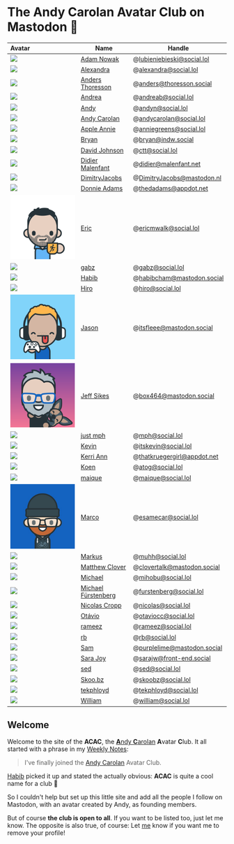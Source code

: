 # The Andy Carolan Avatar Club on Mastodon 🤘

| Avatar                   | Name                                                   | Handle                      |
| :----------------------- | ------------------------------------------------------ | --------------------------- |
| ![][lubieniebieski]      | [Adam Nowak](https://social.lol/@lubieniebieski)       | @lubieniebieski@social.lol  |
| ![][alexandra]           | [Alexandra](https://social.lol/@alexandra)             | @alexandra@social.lol       |
| ![][anders]              | [Anders Thoresson](https://thoresson.social/@anders)   | @anders@thoresson.social    |
| ![][andrea]              | [Andrea](https://social.lol/@andreab)                  | @andreab@social.lol         |
| ![][andyn]               | [Andy](https://social.lol/@andyn)                      | @andyn@social.lol           |
| ![][andycarolan]         | [Andy Carolan](https://social.lol/@andycarolan)        | @andycarolan@social.lol     |
| ![][anniegreens]         | [Apple Annie](https://social.lol/@anniegreens)         | @anniegreens@social.lol     |
| ![][bryan]               | [Bryan](https://indw.social/@bryan)                    | @bryan@indw.social          |
| ![][ctt]                 | [David Johnson](https://social.lol/@ctt)               | @ctt@social.lol             |
| ![][didier]              | [Didier Malenfant](https://malenfant.net/@didier)      | @didier@malenfant.net       |
| ![][dimitry]             | [DimitryJacobs](https://mastodon.nl/@DimitryJacobs)    | @DimitryJacobs@mastodon.nl  |
| ![][thedadams]           | [Donnie Adams](https://appdot.net/@thedadams)          | @thedadams@appdot.net       |
| ![](./pfp/ericmwalk.png) | [Eric](https://social.lol/@ericmwalk)                  | @ericmwalk@social.lol       |
| ![][gabz]                | [gabz](https://social.lol/@gabz)                       | @gabz@social.lol            |
| ![][habib]               | [Habib](https://mastodon.social/@habibcham)            | @habibcham@mastodon.social  |
| ![][hiro]                | [Hiro](https://social.lol/@hiro)                       | @hiro@social.lol            |
| ![](./pfp/itsfleee.png)  | [Jason](https://mastodon.social/@itsfleee)             | @itsfleee@mastodon.social   |
| ![](./pfp/box464.png)    | [Jeff Sikes](https://mastodon.social/@box464)          | @box464@mastodon.social     |
| ![][mph]                 | [just mph](https://social.lol/@mph)                    | @mph@social.lol             |
| ![][itskevin]            | [Kevin](https://social.lol/@itskevin)                  | @itskevin@social.lol        |
| ![][thatkruegergirl]     | [Kerri Ann](https://appdot.net/@thatkruegergirl)       | @thatkruegergirl@appdot.net |
| ![][atog]                | [Koen](https://social.lol/@atog)                       | @atog@social.lol            |
| ![][maique]              | [maique](https://social.lol/@maique)                   | @maique@social.lol          |
| ![](./pfp/marco.jpg)     | [Marco](https://social.lol/@esamecar)                  | @esamecar@social.lol        |
| ![][muhh]                | [Markus](https://social.lol/@muhh)                     | @muhh@social.lol            |
| ![][clovertalk]          | [Matthew Clover](https://mastodon.social/@clovertalk)  | @clovertalk@mastodon.social |
| ![][mihobu]              | [Michael](https://social.lol/@mihobu)                  | @mihobu@social.lol          |
| ![][furstenberg]         | [Michael Fürstenberg](https://social.lol/@furstenberg) | @furstenberg@social.lol     |
| ![][nicolas]             | [Nicolas Cropp](https://social.lol/@nicolas)           | @nicolas@social.lol         |
| ![][otaviocc]            | [Otávio](https://social.lol/@otaviocc)                 | @otaviocc@social.lol        |
| ![][rameez]              | [rameez](https://social.lol/@rameez)                   | @rameez@social.lol          |
| ![][rb]                  | [rb](https://social.lol/@rb)                           | @rb@social.lol              |
| ![][purplelime]          | [Sam](https://mastodon.social/@purplelime)             | @purplelime@mastodon.social |
| ![][sara]                | [Sara Joy](https://front-end.social/@sarajw)           | @sarajw@front-end.social    |
| ![][sed]                 | [sed](https://social.lol/@sed)                         | @sed@social.lol             |
| ![][skoobz]              | [Skoo.bz](https://social.lol/@skoobz)                  | @skoobz@social.lol          |
| ![][tekphloyd]           | [tekphloyd](https://social.lol/@tekphloyd)             | @tekphloyd@social.lol       |
| ![][william]             | [William](https://social.lol/@william)                 | @william@social.lol         |

## Welcome

Welcome to the site of the **ACAC**, the [**A**ndy **C**arolan](https://andycarolan.com/) **A**vatar **C**lub. It all started with a phrase in my [Weekly Notes](https://week.esamecar.net/24): 
 
> I've finally joined the [Andy Carolan](https://social.lol/@andycarolan) Avatar Club.

[Habib](https://social.lol/@habibcham@mastodon.social/110566879996115261) picked it up and stated the actually obvious: **ACAC** is quite a cool name for a club 🤣

So I couldn't help but set up this little site and add all the people I follow on Mastodon, with an avatar created by Andy, as founding members.

But of course **the club is open to all**. If you want to be listed too, just let me know. The opposite is also true, of course: Let [me](https://esamecar.omg.lol) know if you want me to remove your profile!

<a rel="me" href="https://mastodon.social/@acac"></a> <a rel="me" href="https://social.lol/@esamecar"></a>

[alexandra]: https://media.social.lol/accounts/avatars/109/779/067/294/172/527/original/43e9da0aa4cd309c.png
[anders]: https://thoresson.social/system/accounts/avatars/109/420/235/389/505/928/original/0af55d8e1e782345.png
[andrea]: https://media.social.lol/accounts/avatars/109/789/892/022/936/666/original/98dd82476fee7f09.png
[andycarolan]: https://media.social.lol/accounts/avatars/109/381/075/265/447/863/original/76a3984008dc86e2.png
[andyn]: https://media.social.lol/accounts/avatars/108/760/748/212/181/750/original/7470d96dcc3b94a7.jpeg
[anniegreens]: https://media.social.lol/accounts/avatars/109/736/944/131/488/938/original/72b3a053b5a0a03f.png
[atog]: https://media.social.lol/accounts/avatars/110/304/443/905/917/313/original/ef9009c2c2fd3449.jpeg
[bryan]: https://cdn.masto.host/indwsocial/accounts/avatars/110/580/266/792/374/965/original/cacea0c9aa7c0592.jpeg
[clovertalk]: https://files.mastodon.social/accounts/avatars/000/582/037/original/494e4b17bcb3c4b7.png
[ctt]: https://media.social.lol/accounts/avatars/108/954/321/125/740/129/original/84403a59e48405ed.png
[didier]: https://cdn.masto.host/mastodongamedevplace/accounts/avatars/109/380/881/617/106/122/original/c6a1d561428625e2.png
[dimitry]: https://mastodon.nl/system/accounts/avatars/000/023/790/original/b767c95008c80506.png
[furstenberg]: https://media.social.lol/accounts/avatars/109/292/070/545/845/589/original/78a6f3b0e8b70b91.png
[gabz]: https://media.social.lol/accounts/avatars/108/760/770/273/788/281/original/0c31f9998bf4ff3f.png
[habib]: https://files.mastodon.social/accounts/avatars/109/670/583/684/319/565/original/857e3e8f7f7e8564.png
[hiro]: https://media.social.lol/accounts/avatars/110/313/991/960/773/003/original/b3b3aa06f42b9b13.png
[lubieniebieski]: https://media.social.lol/accounts/avatars/109/714/665/825/852/984/original/6dd6320467f84a9a.png
[itskevin]: https://media.social.lol/accounts/avatars/109/163/261/400/148/859/original/cc6096b6a12be5e2.jpg
[maique]: https://media.social.lol/accounts/avatars/108/742/788/282/960/217/original/5a4106ac88653a34.jpeg
[mihobu]: https://media.social.lol/accounts/avatars/109/619/824/930/798/742/original/c4be256d9cd6a6c8.png
[mph]: https://media.social.lol/accounts/avatars/109/195/238/432/596/200/original/23b4d47286c2a8f0.jpeg
[muhh]: https://media.social.lol/accounts/avatars/108/743/707/390/920/847/original/36a62d14e2c8c983.png
[nicolas]: https://media.social.lol/accounts/avatars/109/641/133/331/377/829/original/2865d928e4c0b8cb.png
[otaviocc]: https://media.social.lol/accounts/avatars/109/580/944/375/344/260/original/d588e0adfce614d5.png
[purplelime]: https://files.mastodon.social/accounts/avatars/109/245/771/360/027/790/original/f39ab22cbd5e7f24.png
[rameez]: https://media.social.lol/accounts/avatars/109/795/733/310/539/902/original/484fc6637a855f4e.png 
[rb]: https://media.social.lol/accounts/avatars/109/183/893/220/853/776/original/f8afc7203b6084c9.png
[sara]: https://media.social.lol/accounts/avatars/109/601/657/094/469/488/original/26e99f5c9a4cb172.jpg
[skoobz]: https://media.social.lol/accounts/avatars/108/753/609/667/705/645/original/c29a5242c8b97f26.jpeg
[sed]: https://media.social.lol/accounts/avatars/109/641/934/728/090/653/original/c6818d1e5f1d8030.png
[tekphloyd]: https://media.social.lol/accounts/avatars/109/269/705/863/044/046/original/38f4d62242bdc29c.jpeg
[thedadams]: https://cdn.masto.host/appdotnet/accounts/avatars/109/545/713/229/607/245/original/1a71668eb91937f7.png
[thatkruegergirl]: https://cdn.masto.host/appdotnet/accounts/avatars/108/194/004/311/697/720/original/956074e0987c082e.png
[william]: https://media.social.lol/accounts/avatars/110/625/401/031/486/117/original/12e316ca2a55d237.png

